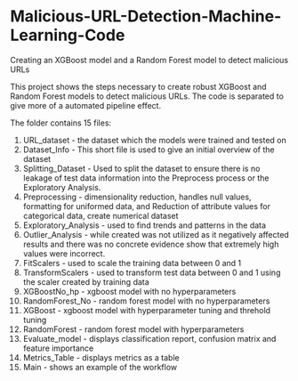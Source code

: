 # Malicious-URL-Detection-Machine-Learning-Code
Creating an XGBoost model and a Random Forest model to detect malicious URLs

This project shows the steps necessary to create robust XGBoost and Random Forest models to detect malicious URLs. The code is separated to give more of a automated pipeline effect. 

The folder contains 15 files:
1. URL_dataset - the dataset which the models were trained and tested on
2. Dataset_Info - This short file is used to give an initial overview of the dataset
3. Splitting_Dataset - Used to split the dataset to ensure there is no leakage of test data information into the Preprocess process or the Exploratory Analysis.
4. Preprocessing - dimensionality reduction, handles null values, formatting for uniformed data, and Reduction of attribute values for categorical data, create numerical dataset
5. Exploratory_Analysis - used to find trends and patterns in the data
6. Outlier_Analysis - while created was not utilized as it negatively affected results and there was no concrete evidence show that extremely high values were incorrect.
7. FitScalers - used to scale the training data between 0 and 1
8. TransformScalers - used to transform test data between 0 and 1 using the scaler created by training data
9. XGBoostNo_hp - xgboost model with no hyperparameters
10. RandomForest_No - random forest model with no hyperparameters
11. XGBoost - xgboost model with hyperparameter tuning and threhold tuning
12. RandomForest - random forest model with hyperparameters
13. Evaluate_model - displays classification report, confusion matrix and feature importance
14. Metrics_Table - displays metrics as a table
15. Main - shows an example of the workflow  
